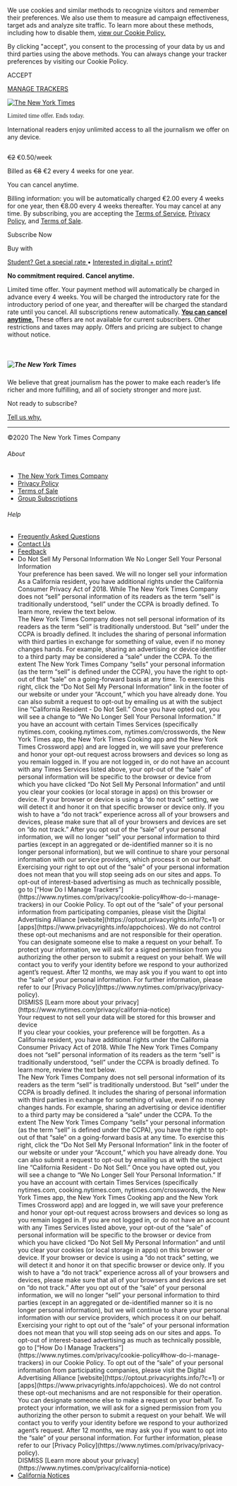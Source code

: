 <div class="page" data-config-template-id="mkt-wcm:pages/lp/gemini/template/main" data-config-gift-flag="false" data-config-edu-flag="false" data-config-disable-apple-pay="false" data-config-disable-apple-pay="false" data-google-pay-button="false">

<div class="banner__container">

<div class="banner__container__copy">

We use cookies and similar methods to recognize visitors and remember
their preferences. We also use them to measure ad campaign
effectiveness, target ads and analyze site traffic. To learn more about
these methods, including how to disable them, [view our Cookie
Policy.](https://nytimes.com/cookie-policy)  
  
By clicking "accept", you consent to the processing of your data by us
and third parties using the above methods. You can always change your
tracker preferences by visiting our Cookie Policy.

</div>

<div class="banner__container__cta">

ACCEPT

[MANAGE
TRACKERS](https://nytimes.com/cookie-policy)

</div>

</div>

<div class="gdprSnackbar gdprSnackbarHidden" data-role="status" style="display:none">

</div>

<div class="creative-override" data-config-component-id="mkt-wcm:components/lp/creativeOverride/template/main" data-component-uuid="3bd16e4f-ea65-425e-a443-0b765befbd0f">

</div>

<div class="gemini__pageContent">

<div class="page__content">

<div class="page__top_wrapper">

<div class="geminiBundle" data-config-component-id="mkt-wcm:components/lp/geminiBundle/template/main" data-config-template-id="mkt-wcm:pages/lp/gemini/template/main" data-promo-code="20000215740" data-component-uuid="de103290-4c9d-4f80-882d-3b124b7e0081" data-edit="">

<div class="geminiBundle__wrap">

[![The New York
Times](https://mwcm.nyt.com/.resources/mkt-wcm/dist/libs/assets/img/logo-nyt-header.svg)](https://www.nytimes.com/)

<div class="productHeader__wrap">

<span class="plain_text"></span>

<span style="font-family:nyt-franklin;"><span class="LP_urgency-message">Limited
time offer. Ends
today.</span></span>

<div class="productGBB__title" data-config-component-id="mkt-wcm:components/lp/productGBBTitle/template/main">

International readers enjoy unlimited access to all the journalism we
offer on <span class="no-widows">any
device.</span>

</div>

## 

<span></span>

<div class="productGBB__teaser" data-config-component-id="mkt-wcm:components/lp/productGBBTeaser/template/main">

<div class="productGBB__teaser--main productGBB__teaser--newStyle">

~~€2~~ <span class="underline">€0.50</span>/week

</div>

<div class="productGBB__teaser--details">

Billed as ~~€8~~ <span class="underline">€2</span> every 4 weeks for
<span class="no-widows">one year.</span>

</div>

</div>

<span class="plain_text"></span>

<span class="cancel-message">You can cancel
anytime.</span>

</div>

<div class="buttonSection__wrap">

<div class="legal" data-config-component-id="mkt-wcm:components/lp/legalContentSelection/template/main">

<div class="wrap">

<div class="legal__applePayCopy legal__hidden">

<span class="richText__weight--bold">Billing information:</span> you
will be automatically charged €2.00 every 4 weeks for one year, then
€8.00 every 4 weeks thereafter. You may cancel at any time. By
subscribing, you are accepting the [Terms of
Service](https://www.nytimes.com/content/help/rights/terms/terms-of-service.html),
[Privacy
Policy](https://www.nytimes.com/content/help/rights/privacy/policy/privacy-policy.html),
and [Terms of
Sale](https://www.nytimes.com/content/help/rights/sale/terms-of-sale.html).

</div>

</div>

</div>

<div class="productGBB__button__wrap" data-config-component-id="mkt-wcm:components/lp/productGBBButton/template/main">

[](https://myaccount.nytimes.com/get-started?OC=20000215740&campaignId=37WXW)

Subscribe
Now

<div class="applePayHolder">

<div class="applePayHolder__wrap">

<div class="url" style="display: none">

https://myaccount.nytimes.com

</div>

<div class="applePayButtonHolder">

<div class="applePayButtonHolder__buttonWithText" type="submit">

<span class="applePayButtonHolder__buttonWithText__text" style="font-weight:normal">Buy
with</span>
<span class="applePayButtonHolder__buttonWithText__logo"></span>

</div>

<div class="applePayButtonHolder__errorContainer">

</div>

</div>

</div>

</div>

</div>

<div class="secondaryOffer__wrap">

[Student? Get a special
rate<span class="subscriptionSearch__secondaryOfferLink__link--tag">
</span>](/subscription/education?campaignId=6JQ7F)
<span class="gemini_offers_spacing">•</span> [Interested in digital +
print?<span class="subscriptionSearch__secondaryOfferLink__link--tag">
</span>](https://subscribe.inyt.com/?campaignId=6JQ7J)

</div>

</div>

</div>

</div>

</div>

<div class="mobile_phone_image">

</div>

<div class="main__legalWrapper">

<div class="legal" data-config-component-id="mkt-wcm:components/lp/legalContentSelection/template/main">

<div class="wrap">

<div class="legal__copy">

**No commitment required. Cancel anytime.**

Limited time offer. Your payment method will automatically be charged in
advance every 4 weeks. You will be charged the introductory rate for the
introductory period of one year, and thereafter will be charged the
standard rate until you cancel. All subscriptions renew automatically.
**[You can cancel
anytime.](https://help.nytimes.com/hc/en-us/articles/115014893968-Terms-of-sale#cancel)**
These offers are not available for current subscribers. Other
restrictions and taxes may apply. Offers and pricing are subject to
change without
notice.

 

</div>

</div>

</div>

</div>

</div>

<div class="section geminiFooter">

##### ![The New York Times](https://mwcm.nyt.com/.resources/mkt-wcm/dist/libs/assets/img/logo_nyt_white.svg)

We believe that great journalism has the power to make each reader’s
life richer and more fulfilling, and all of society stronger
<span class="nowrap">and more
just.</span>

<div class="geminiFooter__details">

<div class="surveyLink__holder" data-config-component-id="mkt-wcm:pages/lp/gemini/template/main">

<div class="surveyLink__wrap">

<div class="surveyLink--text">

Not ready to subscribe?

</div>

[Tell us why.](http://nyt.qualtrics.com/jfe/form/SV_6xph8FSrgDdOgap?)

</div>

-----

</div>

<div class="geminiFooter__copyright">

©2020 The New York Times Company

</div>

</div>

<div class="geminiFooter__listGroup">

###### About

  - [The New York Times
    <span class="showXLInline">Company</span>](https://www.nytco.com/)
  - [Privacy Policy](https://www.nytimes.com/privacy)
  - [Terms of
    Sale](https://www.nytimes.com/content/help/rights/sale/terms-of-sale.html)
  - [Group
    Subscriptions](https://nytimesgroupsubscriptions.com/?Pardot_Campaign_Code_Form_Input=74KRY)

</div>

<div class="geminiFooter__listGroup">

###### Help

  - [Frequently Asked<span class="showLargeInline">
    Questions</span>](https://www.nytimes.com/content/help/account/purchases/subscriptions-and-purchases.html)
  - [Contact
    Us](https://help.nytimes.com/hc/en-us/articles/115015385887-Contact-us)
  - [Feedback](https://myaccount.nytimes.com/membercenter/feedback.html)
  - <span class="ccpaOptOut">Do Not Sell My Personal Information</span>
    <span class="ccpaOptedOutMessage">We No Longer Sell Your Personal
    Information</span>
    <div class="ccpaSnackbar ccpaSnackbarHidden" data-role="status" style="display:none">
    </div>
    <div class="popUpContainer popUpContainer__loggedIn">
    <div class="popUpContainer__title">
    Your preference has been saved. We will no longer sell your
    information
    </div>
    <div class="popUpContainer__description">
    As a California resident, you have additional rights under the
    California Consumer Privacy Act of 2018. While The New York Times
    Company does not “sell” personal information of its readers as the
    term “sell” is traditionally understood, “sell” under the CCPA is
    broadly defined. To learn more, review the text below.
    </div>
    <div class="popUpContainer__textArea">
    The New York Times Company does not sell personal information of its
    readers as the term “sell” is traditionally understood. But “sell”
    under the CCPA is broadly defined. It includes the sharing of
    personal information with third parties in exchange for something of
    value, even if no money changes hands. For example, sharing an
    advertising or device identifier to a third party may be considered
    a “sale” under the CCPA.
    To the extent The New York Times Company “sells” your personal
    information (as the term “sell” is defined under the CCPA), you have
    the right to opt-out of that “sale” on a going-forward basis at any
    time. To exercise this right, click the “Do Not Sell My Personal
    Information” link in the footer of our website or under your
    “Account,” which you have already done. You can also submit a
    request to opt-out by emailing us at <privacy@nytimes.com> with the
    subject line “California Resident - Do Not Sell.”
    Once you have opted out, you will see a change to “We No Longer Sell
    Your Personal Information.” If you have an account with certain
    Times Services (specifically nytimes.com, cooking.nytimes.com,
    nytimes.com/crosswords, the New York Times app, the New York Times
    Cooking app and the New York Times Crossword app) and are logged in,
    we will save your preference and honor your opt-out request across
    browsers and devices so long as you remain logged in. If you are not
    logged in, or do not have an account with any Times Services listed
    above, your opt-out of the “sale” of personal information will be
    specific to the browser or device from which you have clicked “Do
    Not Sell My Personal Information” and until you clear your cookies
    (or local storage in apps) on this browser or device.
    If your browser or device is using a “do not track” setting, we will
    detect it and honor it on that specific browser or device only. If
    you wish to have a “do not track” experience across all of your
    browsers and devices, please make sure that all of your browsers and
    devices are set on “do not track.”
    After you opt out of the “sale” of your personal information, we
    will no longer “sell” your personal information to third parties
    (except in an aggregated or de-identified manner so it is no longer
    personal information), but we will continue to share your personal
    information with our service providers, which process it on our
    behalf. Exercising your right to opt out of the “sale” of your
    personal information does not mean that you will stop seeing ads on
    our sites and apps.
    To opt-out of interest-based advertising as much as technically
    possible, go to [“How Do I Manage
    Trackers”](https://www.nytimes.com/privacy/cookie-policy#how-do-i-manage-trackers)
    in our Cookie Policy. To opt out of the “sale” of your personal
    information from participating companies, please visit the Digital
    Advertising Alliance
    [website](https://optout.privacyrights.info/?c=1) or
    [apps](https://www.privacyrights.info/appchoices). We do not control
    these opt-out mechanisms and are not responsible for their
    operation.
    You can designate someone else to make a request on your behalf. To
    protect your information, we will ask for a signed permission from
    you authorizing the other person to submit a request on your behalf.
    We will contact you to verify your identity before we respond to
    your authorized agent’s request.
    After 12 months, we may ask you if you want to opt into the “sale”
    of your personal information.
    For further information, please refer to our [Privacy
    Policy](https://www.nytimes.com/privacy/privacy-policy).
    </div>
    DISMISS
    [Learn more about your
    privacy](https://www.nytimes.com/privacy/california-notice)
    </div>
    <div class="popUpContainer popUpContainer__anon">
    <div class="popUpContainer__title">
    Your request to not sell your data will be stored for this browser
    and device
    </div>
    <div class="popUpContainer__description">
    If you clear your cookies, your preference will be forgotten. As a
    California resident, you have additional rights under the California
    Consumer Privacy Act of 2018. While The New York Times Company does
    not “sell” personal information of its readers as the term “sell” is
    traditionally understood, “sell” under the CCPA is broadly defined.
    To learn more, review the text below.
    </div>
    <div class="popUpContainer__textArea">
    The New York Times Company does not sell personal information of its
    readers as the term “sell” is traditionally understood. But “sell”
    under the CCPA is broadly defined. It includes the sharing of
    personal information with third parties in exchange for something of
    value, even if no money changes hands. For example, sharing an
    advertising or device identifier to a third party may be considered
    a “sale” under the CCPA.
    To the extent The New York Times Company “sells” your personal
    information (as the term “sell” is defined under the CCPA), you have
    the right to opt-out of that “sale” on a going-forward basis at any
    time. To exercise this right, click the “Do Not Sell My Personal
    Information” link in the footer of our website or under your
    “Account,” which you have already done. You can also submit a
    request to opt-out by emailing us at <privacy@nytimes.com> with the
    subject line “California Resident - Do Not Sell.”
    Once you have opted out, you will see a change to “We No Longer Sell
    Your Personal Information.” If you have an account with certain
    Times Services (specifically nytimes.com, cooking.nytimes.com,
    nytimes.com/crosswords, the New York Times app, the New York Times
    Cooking app and the New York Times Crossword app) and are logged in,
    we will save your preference and honor your opt-out request across
    browsers and devices so long as you remain logged in. If you are not
    logged in, or do not have an account with any Times Services listed
    above, your opt-out of the “sale” of personal information will be
    specific to the browser or device from which you have clicked “Do
    Not Sell My Personal Information” and until you clear your cookies
    (or local storage in apps) on this browser or device.
    If your browser or device is using a “do not track” setting, we will
    detect it and honor it on that specific browser or device only. If
    you wish to have a “do not track” experience across all of your
    browsers and devices, please make sure that all of your browsers and
    devices are set on “do not track.”
    After you opt out of the “sale” of your personal information, we
    will no longer “sell” your personal information to third parties
    (except in an aggregated or de-identified manner so it is no longer
    personal information), but we will continue to share your personal
    information with our service providers, which process it on our
    behalf. Exercising your right to opt out of the “sale” of your
    personal information does not mean that you will stop seeing ads on
    our sites and apps.
    To opt-out of interest-based advertising as much as technically
    possible, go to [“How Do I Manage
    Trackers”](https://www.nytimes.com/privacy/cookie-policy#how-do-i-manage-trackers)
    in our Cookie Policy. To opt out of the “sale” of your personal
    information from participating companies, please visit the Digital
    Advertising Alliance
    [website](https://optout.privacyrights.info/?c=1) or
    [apps](https://www.privacyrights.info/appchoices). We do not control
    these opt-out mechanisms and are not responsible for their
    operation.
    You can designate someone else to make a request on your behalf. To
    protect your information, we will ask for a signed permission from
    you authorizing the other person to submit a request on your behalf.
    We will contact you to verify your identity before we respond to
    your authorized agent’s request.
    After 12 months, we may ask you if you want to opt into the “sale”
    of your personal information.
    For further information, please refer to our [Privacy
    Policy](https://www.nytimes.com/privacy/privacy-policy).
    </div>
    DISMISS
    [Learn more about your
    privacy](https://www.nytimes.com/privacy/california-notice)
    </div>
  - [California
    Notices](https://www.nytimes.com/privacy/california-notice)

</div>

</div>

</div>

</div>
